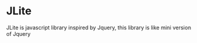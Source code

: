 # JLite
JLite is javascript library inspired by Jquery, this library is like mini version of Jquery
